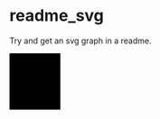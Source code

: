 readme_svg
==========

Try and get an svg graph in a readme.

<svg id="charts" class="chart" width="440" height="200">
  <g transform="translate(0, 100) scale(1, -1)">
    <rect width="90" height="1000"></rect>
  </g>
</svg>

